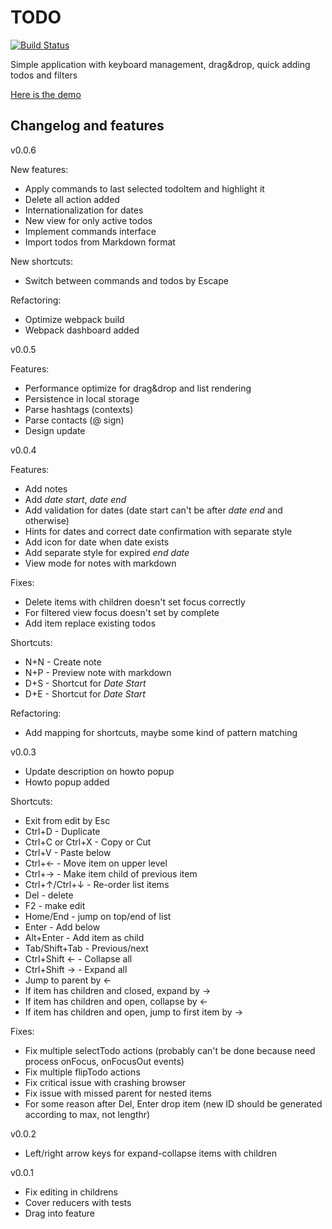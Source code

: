 TODO
====

[![Build Status](https://travis-ci.org/mrjazz/todo.svg?branch=master)](https://travis-ci.org/mrjazz/todo)

Simple application with keyboard management, drag&drop, quick adding todos and filters


[Here is the demo](http://mrjazz.github.io/todo/)

Changelog and features
----------------------

v0.0.6

New features:

 - Apply commands to last selected todoItem and highlight it
 - Delete all action added
 - Internationalization for dates
 - New view for only active todos
 - Implement commands interface
 - Import todos from Markdown format

New shortcuts:

 - Switch between commands and todos by Escape

Refactoring:

 - Optimize webpack build
 - Webpack dashboard added


v0.0.5

Features:

 - Performance optimize for drag&drop and list rendering
 - Persistence in local storage
 - Parse hashtags (contexts)
 - Parse contacts (@ sign)
 - Design update

v0.0.4

Features:

 - Add notes
 - Add _date start_, _date end_
 - Add validation for dates (date start can't be after _date end_ and otherwise)
 - Hints for dates and correct date confirmation with separate style
 - Add icon for date when date exists
 - Add separate style for expired _end date_
 - View mode for notes with markdown

Fixes:

 - Delete items with children doesn't set focus correctly
 - For filtered view focus doesn't set by complete
 - Add item replace existing todos

Shortcuts:

 - N+N - Create note
 - N+P - Preview note with markdown
 - D+S - Shortcut for _Date Start_
 - D+E - Shortcut for _Date Start_

Refactoring:

 - Add mapping for shortcuts, maybe some kind of pattern matching


v0.0.3

 - Update description on howto popup
 - Howto popup added

Shortcuts:

 - Exit from edit by Esc
 - Ctrl+D - Duplicate
 - Ctrl+C or Ctrl+X - Copy or Cut
 - Ctrl+V - Paste below
 - Ctrl+← - Move item on upper level
 - Ctrl+→ - Make item child of previous item
 - Ctrl+↑/Ctrl+↓ - Re-order list items
 - Del - delete
 - F2 - make edit
 - Home/End - jump on top/end of list
 - Enter - Add below
 - Alt+Enter - Add item as child
 - Tab/Shift+Tab - Previous/next
 - Ctrl+Shift ← - Collapse all
 - Ctrl+Shift → - Expand all
 - Jump to parent by ←
 - If item has children and closed, expand by →
 - If item has children and open, collapse by ←
 - If item has children and open, jump to first item by →


Fixes:

 - Fix multiple selectTodo actions (probably can't be done because need process onFocus, onFocusOut events)
 - Fix multiple flipTodo actions
 - Fix critical issue with crashing browser
 - Fix issue with missed parent for nested items
 - For some reason after Del, Enter drop item (new ID should be generated according to max, not lengthr)


v0.0.2

 - Left/right arrow keys for expand-collapse items with children


v0.0.1

 - Fix editing in childrens
 - Cover reducers with tests
 - Drag into feature

